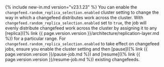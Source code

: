 {% include new-in.md version="v23.1.23" %} You can enable the `changefeed.random_replica_selection.enabled` cluster setting to change the way in which a changefeed distributes work across the cluster. With `changefeed.random_replica_selection.enabled` set to `true`, the job will evenly distribute changefeed work across the cluster by assigning it to any [replica]({% link {{ page.version.version }}/architecture/replication-layer.md %}) for a particular range. For `changefeed.random_replica_selection.enabled` to take effect on changefeed jobs, ensure you enable the cluster setting and then [pause]({% link {{ page.version.version }}/pause-job.md %}) and [resume]({% link {{ page.version.version }}/resume-job.md %}) existing changefeeds.
